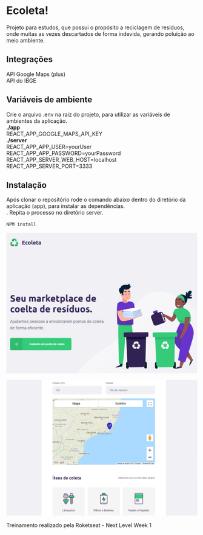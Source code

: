 # Ecoleta!

Projeto para estudos, que possui o propósito a reciclagem de resíduos, onde muitas as vezes 
descartados de forma indevida, gerando poluição ao meio ambiente.

## Integrações
API Google Maps (plus) <br />
API do IBGE

## Variáveis de ambiente
Crie o arquivo .env na raiz do projeto, para utilizar as variáveis de ambientes da aplicação.
<br />
<b>./app</b>
<br />
REACT_APP_GOOGLE_MAPS_API_KEY
<br />
<b>./server</b>
<br />
REACT_APP_APP_USER=yourUser <br />
REACT_APP_APP_PASSWORD=yourPassword <br />
REACT_APP_SERVER_WEB_HOST=localhost <br />
REACT_APP_SERVER_PORT=3333 <br />

## Instalação
Após clonar o repositório rode o comando abaixo dentro do diretório da aplicação (app), para instalar as dependências.
<br />. Repita o processo no diretório server.
```bash
NPM install
```

![Print sreen](https://github.com/givisiez/ecoleta/blob/main/app/public/images/layout-home.png?raw=true)


![Print sreen](https://github.com/givisiez/ecoleta/blob/main/app/public/images/layout-form.png?raw=true)

Treinamento realizado pela Roketseat - Next Level Week 1